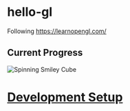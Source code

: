 # hello-gl
Following https://learnopengl.com/

## Current Progress
![Spinning Smiley Cube](https://user-images.githubusercontent.com/11990706/101963783-79c01080-3c07-11eb-9fbe-5f120811f53c.gif)


# [Development Setup](https://gist.github.com/thomas-gale/70987288d4aed1b6e6b9086341a55fa2)
